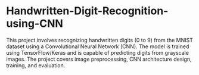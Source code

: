# Handwritten-Digit-Recognition-using-CNN
This project involves recognizing handwritten digits (0 to 9) from the MNIST dataset using a Convolutional Neural Network (CNN). The model is trained using TensorFlow/Keras and is capable of predicting digits from grayscale images. The project covers image preprocessing, CNN architecture design, training, and evaluation.
